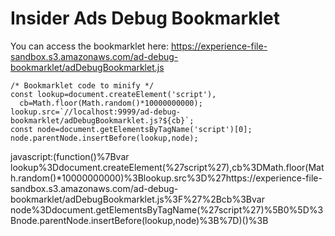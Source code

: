 # Insider Ads Debug Bookmarklet

You can access the bookmarklet here: https://experience-file-sandbox.s3.amazonaws.com/ad-debug-bookmarklet/adDebugBookmarklet.js

```
/* Bookmarklet code to minify */
const lookup=document.createElement('script'),
  cb=Math.floor(Math.random()*10000000000);
lookup.src=`//localhost:9999/ad-debug-bookmarklet/adDebugBookmarklet.js?${cb}`;
const node=document.getElementsByTagName('script')[0];
node.parentNode.insertBefore(lookup,node);

```

javascript:(function()%7Bvar lookup%3Ddocument.createElement(%27script%27),cb%3DMath.floor(Math.random()*10000000000)%3Blookup.src%3D%27https://experience-file-sandbox.s3.amazonaws.com/ad-debug-bookmarklet/adDebugBookmarklet.js%3F%27%2Bcb%3Bvar node%3Ddocument.getElementsByTagName(%27script%27)%5B0%5D%3Bnode.parentNode.insertBefore(lookup,node)%3B%7D)()%3B